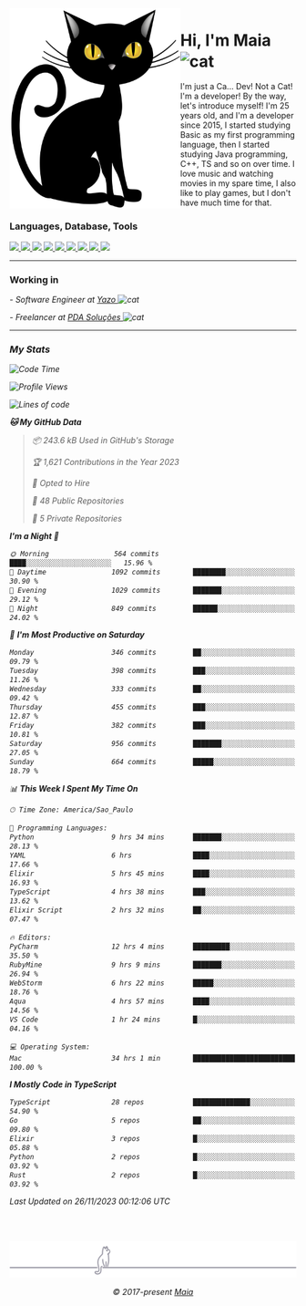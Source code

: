 <img align="left" src="https://raw.githubusercontent.com/gabrielmaialva33/gabrielmaialva33/master/assets/cat_0.png" alt="Stats" width="300px">

<h1 align="left">Hi, I'm Maia 
<img src="https://emojis.slackmojis.com/emojis/images/1643509834/36299/black-cat.gif?1643509834" width="50" height="60" align="center"  alt="cat"/>
</h1>

I'm just a Ca... Dev! Not a Cat! I'm a developer! By the way, let's introduce myself!
I'm 25 years old, and I'm a developer since 2015, I started studying Basic as my first programming
language, then I started studying Java programming, C++, TS and so on over time.
I love music and watching movies in my spare time, I also like to play games, but I don't have much time for that.

<h3 align="left">Languages, Database, Tools</h3>
<p>
  <a href="https://www.typescriptlang.org">
    <img src="https://skillicons.dev/icons?i=ts" />
  </a>
  <a href="https://go.dev">
    <img src="https://skillicons.dev/icons?i=go" />
  </a>
  <a href="https://www.python.org">
    <img src="https://skillicons.dev/icons?i=python" />
  </a>
  <a href="https://gradle.org">
    <img src="https://skillicons.dev/icons?i=gradle" />
  </a>
  <a href="https://redis.io">
    <img src="https://skillicons.dev/icons?i=redis" />
  </a>
  <a href="https://www.mongodb.com">
    <img src="https://skillicons.dev/icons?i=mongodb" />
  </a>
  <a href="https://nodejs.org">
    <img src="https://skillicons.dev/icons?i=nodejs" />
  </a>
  <a href="https://www.javascript.com">
    <img src="https://skillicons.dev/icons?i=js" />
  </a>
  <a href="https://www.docker.com">
    <img src="https://skillicons.dev/icons?i=docker" />
  </a>
</p>

<hr/>

<h3>Working in</h3>

<p><em> - Software Engineer at <a href="[https://pdasolucoes.com.br](https://yazo.com.br/)">Yazo
</a><img src="https://media.giphy.com/media/WUlplcMpOCEmTGBtBW/giphy.gif" width="30" alt="cat"> 
</em></p>
<p><em> - Freelancer at <a href="[https://pdasolucoes.com.br](https://pdasolucoes.com.br/)">PDA Soluções
</a><img src="https://media.giphy.com/media/WUlplcMpOCEmTGBtBW/giphy.gif" width="30" alt="cat"> 

<hr/>

### My Stats

<!--START_SECTION:waka-->
![Code Time](http://img.shields.io/badge/Code%20Time-3%2C504%20hrs%2050%20mins-blue)

![Profile Views](http://img.shields.io/badge/Profile%20Views-43-blue)

![Lines of code](https://img.shields.io/badge/From%20Hello%20World%20I%27ve%20Written-944.2%20thousand%20lines%20of%20code-blue)

**🐱 My GitHub Data** 

> 📦 243.6 kB Used in GitHub's Storage 
 > 
> 🏆 1,621 Contributions in the Year 2023
 > 
> 💼 Opted to Hire
 > 
> 📜 48 Public Repositories 
 > 
> 🔑 5 Private Repositories 
 > 
**I'm a Night 🦉** 

```text
🌞 Morning                564 commits         ████░░░░░░░░░░░░░░░░░░░░░   15.96 % 
🌆 Daytime                1092 commits        ████████░░░░░░░░░░░░░░░░░   30.90 % 
🌃 Evening                1029 commits        ███████░░░░░░░░░░░░░░░░░░   29.12 % 
🌙 Night                  849 commits         ██████░░░░░░░░░░░░░░░░░░░   24.02 % 
```
📅 **I'm Most Productive on Saturday** 

```text
Monday                   346 commits         ██░░░░░░░░░░░░░░░░░░░░░░░   09.79 % 
Tuesday                  398 commits         ███░░░░░░░░░░░░░░░░░░░░░░   11.26 % 
Wednesday                333 commits         ██░░░░░░░░░░░░░░░░░░░░░░░   09.42 % 
Thursday                 455 commits         ███░░░░░░░░░░░░░░░░░░░░░░   12.87 % 
Friday                   382 commits         ███░░░░░░░░░░░░░░░░░░░░░░   10.81 % 
Saturday                 956 commits         ███████░░░░░░░░░░░░░░░░░░   27.05 % 
Sunday                   664 commits         █████░░░░░░░░░░░░░░░░░░░░   18.79 % 
```


📊 **This Week I Spent My Time On** 

```text
🕑︎ Time Zone: America/Sao_Paulo

💬 Programming Languages: 
Python                   9 hrs 34 mins       ███████░░░░░░░░░░░░░░░░░░   28.13 % 
YAML                     6 hrs               ████░░░░░░░░░░░░░░░░░░░░░   17.66 % 
Elixir                   5 hrs 45 mins       ████░░░░░░░░░░░░░░░░░░░░░   16.93 % 
TypeScript               4 hrs 38 mins       ███░░░░░░░░░░░░░░░░░░░░░░   13.62 % 
Elixir Script            2 hrs 32 mins       ██░░░░░░░░░░░░░░░░░░░░░░░   07.47 % 

🔥 Editors: 
PyCharm                  12 hrs 4 mins       █████████░░░░░░░░░░░░░░░░   35.50 % 
RubyMine                 9 hrs 9 mins        ███████░░░░░░░░░░░░░░░░░░   26.94 % 
WebStorm                 6 hrs 22 mins       █████░░░░░░░░░░░░░░░░░░░░   18.76 % 
Aqua                     4 hrs 57 mins       ████░░░░░░░░░░░░░░░░░░░░░   14.56 % 
VS Code                  1 hr 24 mins        █░░░░░░░░░░░░░░░░░░░░░░░░   04.16 % 

💻 Operating System: 
Mac                      34 hrs 1 min        █████████████████████████   100.00 % 
```

**I Mostly Code in TypeScript** 

```text
TypeScript               28 repos            ██████████████░░░░░░░░░░░   54.90 % 
Go                       5 repos             ██░░░░░░░░░░░░░░░░░░░░░░░   09.80 % 
Elixir                   3 repos             █░░░░░░░░░░░░░░░░░░░░░░░░   05.88 % 
Python                   2 repos             █░░░░░░░░░░░░░░░░░░░░░░░░   03.92 % 
Rust                     2 repos             █░░░░░░░░░░░░░░░░░░░░░░░░   03.92 % 
```




 Last Updated on 26/11/2023 00:12:06 UTC
<!--END_SECTION:waka-->


<br/>
<br/>

<p align="center"><img src="https://raw.githubusercontent.com/gabrielmaialva33/gabrielmaialva33/master/assets/gray0_ctp_on_line.svg?sanitize=true" /></p>
<p align="center">&copy; 2017-present <a href="https://github.com/gabrielmaialva33/" target="_blank">Maia</a>
